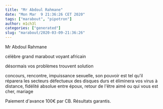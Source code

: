 ```yaml
---
title: "Mr Abdoul Rahmane"
date: "Mon Mar  9 21:36:26 CET 2020"
tags: ["marabout", "pipotron"]
author: m1ch3l
categories: ["generated"]
slug: "marabout/2020-03-09-21:36:26"
---
```


Mr Abdoul Rahmane

célèbre grand marabout voyant africain

désormais vos problèmes trouvent solution

concours, rencontre, impuissance sexuelle, son pouvoir est tel qu'il réparera les secteurs défectueux des disques durs et éliminera vos virus à distance, fidélité absolue entre époux, retour de l'être aimé ou qui vous est cher, mariage

Paiement d'avance 100€ par CB. Résultats garantis.
